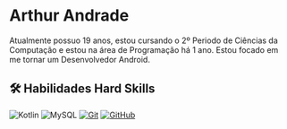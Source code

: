 # Arthur Andrade
Atualmente possuo 19 anos, estou cursando o 2º Periodo de Ciências da Computação e estou na área de Programação há 1 ano. Estou focado em me tornar um Desenvolvedor Android.

🛠 Habilidades
Hard Skills
-----
![Kotlin](https://img.shields.io/badge/kotlin-FFF?style=for-the-badge&logo=kotlin)
![MySQL](https://img.shields.io/badge/mysql-000?style=for-the-badge&logo=mysql)
[![Git](https://img.shields.io/badge/Git-FFF?style=for-the-badge&logo=git&logoColor=E94D5F)](https://git-scm.com/doc) 
[![GitHub](https://img.shields.io/badge/GitHub-FFF?style=for-the-badge&logo=github&logoColor=30A3DC)](https://docs.github.com/)
